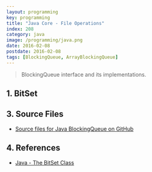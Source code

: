 ```yaml
---
layout: programming
key: programming
title: "Java Core - File Operations"
index: 208
category: java
image: /programming/java.png
date: 2016-02-08
postdate: 2016-02-08
tags: [BlockingQueue, ArrayBlockingQueue]
---
```


> BlockingQueue interface and its implementations.

## 1. BitSet



## 3. Source Files
* [Source files for Java BlockingQueue on GitHub](https://github.com/jojozhuang/java-programming/tree/master/java-blockingqueue)

## 4. References
* [Java - The BitSet Class](https://www.tutorialspoint.com/java/java_bitset_class.htm)
